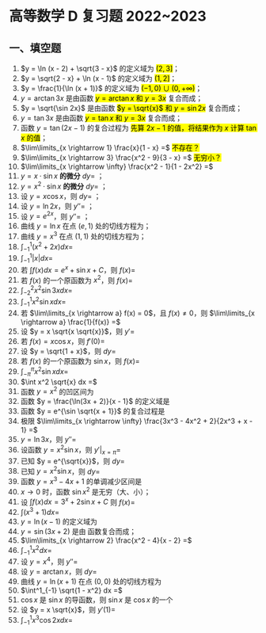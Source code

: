 # 高等数学 D 复习题 2022~2023

## 一、填空题

1. $y = \ln (x - 2) + \sqrt{3 - x}$ 的定义域为 <mark>$(2, 3]$</mark>；
2. $y = \sqrt{2 - x} + \ln (x - 1)$ 的定义域为 <mark>$(1, 2]$</mark>；
3. $y = \frac{1}{\ln (x + 1)}$ 的定义域为 <mark>$(−1, 0) \cup (0, +\infty)$</mark>；
4. $y = \arctan 3x$ 是由函数 <mark>$y = \arctan x$ 和 $y = 3x$</mark> 复合而成；
5. $y = \sqrt{\sin 2x}$ 是由函数 <mark>$y = \sqrt{x}$ 和 $y = \sin 2x$</mark> 复合而成；
6. $y = \tan 3x$ 是由函数 <mark>$y = \tan x$ 和 $y = 3x$</mark> 复合而成；
7. 函数 $y = \tan (2x - 1)$ 的复合过程为 <mark>先算 $2x - 1$ 的值，将结果作为 $x$ 计算 $\tan x$ 的值</mark>；
8. $\lim\limits_{x \rightarrow 1} \frac{x}{1 - x} =$ <mark>不存在？</mark>
9. $\lim\limits_{x \rightarrow 3} \frac{x^2 - 9}{3 - x} =$ <mark>无穷小？</mark>
10. $\lim\limits_{x \rightarrow \infty} \frac{x^2 - 1}{1 - 2x^2} =$
11. $y = x · \sin x$ **的微分** $dy =$ <mark></mark>；
12. $y = x^2 · \sin x$ **的微分** $dy =$ <mark></mark>；
13. 设 $y = x \cos x$，则 $dy =$ <mark></mark>；
14. 设 $y = \ln 2x$，则 $y'' =$ <mark></mark>；
15. 设 $y = e^{2x}$，则 $y'' =$ <mark></mark>；
16. 曲线 $y = \ln x$ 在点 $(e, 1)$ 处的切线方程为；
17. 曲线 $y = x^3$ 在点 $(1, 1)$ 处的切线方程为；
18. $\int^1_{-1} (x^2 + 2x) dx =$
19. $\int^1_{-1} |x| dx =$
20. 若 $\int f(x) dx = e^x + \sin x + C$，则 $f(x) =$
21. 若 $f(x)$ 的一个原函数为 $x^2$，则 $f(x) =$
22. $\int^2_{-2} x^2 \sin 3x dx =$
23. $\int^1_{-1} x^2 \sin x dx =$
24. 若 $\lim\limits_{x \rightarrow a} f(x) = 0$，且 $f(x) \not = 0$，则 $\lim\limits_{x \rightarrow a} \frac{1}{f(x)} =$
25. 设 $y = x \sqrt{x \sqrt{x}}$，则 $y' =$
26. 若 $f(x) = x \cos x$，则 $f'(0) =$
27. 设 $y = \sqrt{1 + x}$，则 $dy =$
28. 若 $f(x)$ 的一个原函数为 $\sin x$，则 $f(x) =$
29. $\int^\pi_{-\pi} x^2 \sin x dx =$
30. $\int x^2 \sqrt{x} dx =$
31. 函数 $y = x^2$ 的凹区间为
32. 函数 $y = \frac{\ln(3x + 2)}{x - 1}$ 的定义域是
33. 函数 $y = e^{\sin \sqrt{x + 1}}$ 的复合过程是
34. 极限 $\lim\limits_{x \rightarrow \infty} \frac{3x^3 - 4x^2 + 2}{2x^3 + x - 1} =$
35. $y = \ln 3x$，则 $y'' =$
36. 设函数 $y = x^2 \sin x$，则 $y'|_{x = \pi} =$
37. 已知 $y = e^{\sqrt{x}}$，则 $dy =$
38. 已知 $y = x^2 \sin x$，则 $dy =$
39. 函数 $y = x^3 - 4x + 1$ 的单调减少区间是
40. $x \rightarrow 0$ 时，函数 $\sin x^2$ 是无穷（大、小）；
41. 设 $\int f(x) dx = 3^x + 2 \sin x + C$ 则 $f(x) =$
42. $\int (x^3 + 1) dx =$
43. $y = \ln(x - 1)$ 的定义域为
44. $y = \sin(3x + 2)$ 是由 函数复合而成；
45. $\lim\limits_{x \rightarrow 2} \frac{x^2 - 4}{x - 2} =$
46. $\int^1_{-1} x^2 dx =$
47. 设 $y = x^4$，则 $y'' =$
48. 设 $y = \arctan x$，则 $dy =$
49. 曲线 $y = \ln(x + 1)$ 在点 $(0, 0)$ 处的切线方程为
50. $\int^1_{-1} \sqrt{1 - x^2} dx =$
51. $\cos x$ 是 $\sin x$ 的导函数，则 $\sin x$ 是 $\cos x$ 的一个
52. 设 $y = x \sqrt{x}$，则 $y'(1) =$
53. $\int^1_{-1} x^3 \cos 2x dx =$